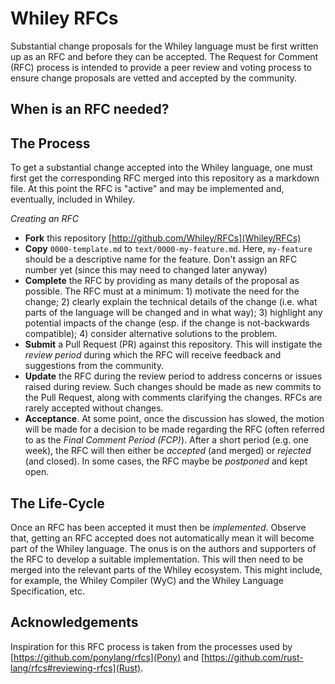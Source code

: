 # Whiley RFCs

Substantial change proposals for the Whiley language must be first
written up as an RFC and before they can be accepted.  The Request for
Comment (RFC) process is intended to provide a peer review and voting
process to ensure change proposals are vetted and accepted by the
community.

## When is an RFC needed?

## The Process

To get a substantial change accepted into the Whiley language, one
must first get the corresponding RFC merged into this repository as a
markdown file.  At this point the RFC is "active" and may be
implemented and, eventually, included in Whiley.

_Creating an RFC_

* **Fork** this repository [http://github.com/Whiley/RFCs](Whiley/RFCs)
* **Copy** `0000-template.md` to `text/0000-my-feature.md`.  Here, 
  `my-feature` should be a descriptive name for the feature.  Don't
  assign an RFC number yet (since this may need to changed later
  anyway)
* **Complete** the RFC by providing as many details of the proposal as
  possible.  The RFC must at a minimum: 1) motivate the need for the
  change; 2) clearly explain the technical details of the change
  (i.e. what parts of the language will be changed and in what way);
  3) highlight any potential impacts of the change (esp. if the change
  is not-backwards compatible); 4) consider alternative solutions to
  the problem.
* **Submit** a Pull Request (PR) against this repository.  This will
  instigate the _review period_ during which the RFC will receive
  feedback and suggestions from the community.
* **Update** the RFC during the review period to address concerns or
  issues raised during review.  Such changes should be made as new
  commits to the Pull Request, along with comments clarifying the
  changes.  RFCs are rarely accepted without changes.
* **Acceptance**.  At some point, once the discussion has slowed, the
  motion will be made for a decision to be made regarding the RFC
  (often referred to as the _Final Comment Period (FCP)_).  After a
  short period (e.g. one week), the RFC will then either be _accepted_
  (and merged) or _rejected_ (and closed).  In some cases, the RFC
  maybe be _postponed_ and kept open.

## The Life-Cycle

Once an RFC has been accepted it must then be _implemented_.  Observe
that, getting an RFC accepted does not automatically mean it will
become part of the Whiley language.  The onus is on the authors and
supporters of the RFC to develop a suitable implementation.  This will
then need to be merged into the relevant parts of the Whiley
ecosystem.  This might include, for example, the Whiley Compiler (WyC)
and the Whiley Language Specification, etc.

## Acknowledgements

Inspiration for this RFC process is taken from the processes used by
[https://github.com/ponylang/rfcs](Pony) and [https://github.com/rust-lang/rfcs#reviewing-rfcs](Rust).
